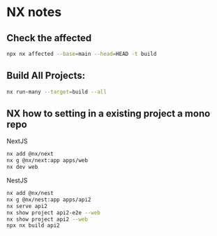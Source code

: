 # NX notes

## Check the affected

```bash
npx nx affected --base=main --head=HEAD -t build
```

## Build All Projects:

```bash
nx run-many --target=build --all
```


## NX how to setting in a existing project a mono repo

NextJS

```bash
nx add @nx/next 
nx g @nx/next:app apps/web
nx dev web
```

NestJS

```bash
nx add @nx/nest  
nx g @nx/nest:app apps/api2  
nx serve api2
nx show project api2-e2e --web
nx show project api2 --web
npx nx build api2
```